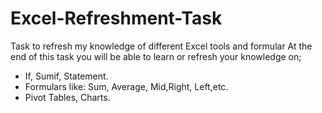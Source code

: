 # Excel-Refreshment-Task
Task to refresh my knowledge of different Excel tools and formular
At the end of this task you will be able to learn or refresh your knowledge on;
-  If, Sumif, Statement.
-  Formulars like: Sum, Average, Mid,Right, Left,etc.
-  Pivot Tables, Charts.
